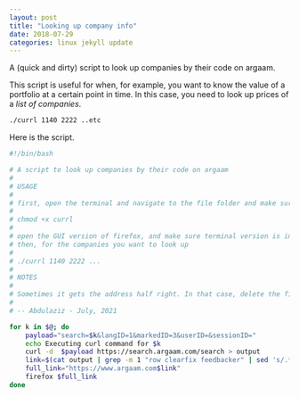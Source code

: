 ```yaml
---
layout: post
title: "Looking up company info"
date: 2018-07-29
categories: linux jekyll update
---
```


A (quick and dirty) script to look up companies by their code on argaam.

This script is useful for when, for example, you want to know the value of a portfolio at a certain point in time. In this case, you need to look up prices of a *list of companies*.

``` bash
./currl 1140 2222 ..etc 
```

Here is the script.

``` bash
#!/bin/bash

# A script to look up companies by their code on argaam 
#
# USAGE
#
# first, open the terminal and navigate to the file folder and make sure the script is executable on your computer with
#
# chmod +x currl
#
# open the GUI version of firefox, and make sure terminal version is installed on your computer
# then, for the companies you want to look up
#
# ./currl 1140 2222 ...
# 
# NOTES
#
# Sometimes it gets the address half right. In that case, delete the first half.
#
# -- Abdulaziz - July, 2021

for k in $@; do
	payload="search=$k&langID=1&markedID=3&userID=&sessionID=" 
	echo Executing curl command for $k
	curl -d  $payload https://search.argaam.com/search > output
	link=$(cat output | grep -m 1 "row clearfix feedbacker" | sed 's/.*data-href="\(.*\)">/\1/')
	full_link="https://www.argaam.com$link"
	firefox $full_link
done
```
